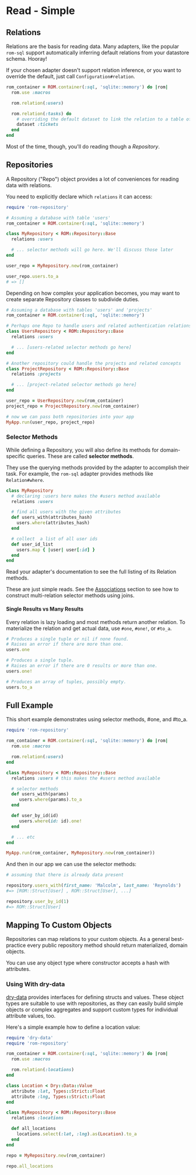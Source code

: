 # Read - Simple

## Relations

Relations are the basis for reading data. Many adapters, like the popular `rom-sql` support
automatically inferring default relations from your datastore schema. Hooray!

If your chosen adapter doesn't support relation inference, or you want to override the default,
just call `Configuration#relation`.

```ruby
rom_container = ROM.container(:sql, 'sqlite::memory') do |rom|
  rom.use :macros

  rom.relation(:users)

  rom.relation(:tasks) do
    # overriding the default dataset to link the relation to a table of a different name
    dataset :tickets
  end
end
```

Most of the time, though, you'll do reading though a *Repository*.

## Repositories

A Repository ("Repo") object provides a lot of conveniences for reading data with relations.

You need to explicitly declare which `relations` it can access:

```ruby
require 'rom-repository'

# Assuming a database with table 'users'
rom_container = ROM.container(:sql, 'sqlite::memory')

class MyRepository < ROM::Repository::Base
  relations :users

  # ... selector methods will go here. We'll discuss those later
end

user_repo = MyRepository.new(rom_container)

user_repo.users.to_a
# => []
```

Depending on how complex your application becomes, you may want to create separate Repository classes to
subdivide duties.

```ruby
# Assuming a database with tables 'users' and 'projects'
rom_container = ROM.container(:sql, 'sqlite::memory')

# Perhaps one Repo to handle users and related authentication relations
class UsersRepository < ROM::Repository::Base
  relations :users

  # ... [users-related selector methods go here]
end

# Another repository could handle the projects and related concepts
class ProjectRepository < ROM::Repository::Base
  relations :projects

  # ... [project-related selector methods go here]
end

user_repo = UserRepository.new(rom_container)
project_repo = ProjectRepository.new(rom_container)

# now we can pass both repositories into your app
MyApp.run(user_repo, project_repo)
```

### Selector Methods

While defining a Repository, you will also define its methods for domain-specific queries. These are called
**selector methods**.

They use the querying methods provided by the adapter to accomplish their task.
For example, the `rom-sql` adapter provides methods like `Relation#where`.

```ruby
class MyRepository
  # declaring :users here makes the #users method available
  relations :users

  # find all users with the given attributes
  def users_with(attributes_hash)
    users.where(attributes_hash)
  end

  # collect  a list of all user ids
  def user_id_list
    users.map { |user| user[:id] }
  end
end
```

Read your adapter's documentation to see the full listing of its Relation methods.

<aside class="well">
These are just simple reads. See the <a href="/learn/associations">Associations</a> section to see how to
construct multi-relation selector methods using joins.
</aside>

#### Single Results vs Many Results

Every relation is lazy loading and most methods return another relation. To
materialize the relation and get actual data, use `#one`, `#one!`, or `#to_a`.

```ruby
# Produces a single tuple or nil if none found.
# Raises an error if there are more than one.
users.one

# Produces a single tuple.
# Raises an error if there are 0 results or more than one.
users.one!

# Produces an array of tuples, possibly empty.
users.to_a
```

## Full Example

This short example demonstrates using selector methods, #one, and #to_a.

```ruby
require 'rom-repository'

rom_container = ROM.container(:sql, 'sqlite::memory') do |rom|
  rom.use :macros

  rom.relation(:users)
end

class MyRepository < ROM::Repository::Base
  relations :users # this makes the #users method available

  # selector methods
  def users_with(params)
     users.where(params).to_a
  end

  def user_by_id(id)
     users.where(id: id).one!
  end

  # ... etc
end

MyApp.run(rom_container, MyRepository.new(rom_container))
```

And then in our app we can use the selector methods:

```ruby
# assuming that there is already data present

repository.users_with(first_name: 'Malcolm', last_name: 'Reynolds')
#=> [ROM::Struct[User] , ROM::Struct[User], ...]

repository.user_by_id(1)
#=> ROM::Struct[User]
```

## Mapping To Custom Objects

Repositories can map relations to your custom objects. As a general best-practice
every public repository method should return materialized, domain objects.

<aside class="well">
You can use any object type where constructor accepts a hash with attributes.
</aside>

### Using With dry-data

[dry-data](https://github.com/dryrb/dry-data) provides interfaces for defining
structs and values. These object types are suitable to use with repositories, as
they can easily build simple objects or complex aggregates and support custom
types for individual attribute values, too.

Here's a simple example how to define a location value:

``` ruby
require 'dry-data'
require 'rom-repository'

rom_container = ROM.container(:sql, 'sqlite::memory') do |rom|
  rom.use :macros

  rom.relation(:locations)
end

class Location < Dry::Data::Value
  attribute :lat, Types::Strict::Float
  attribute :lng, Types::Strict::Float
end

class MyRepository < ROM::Repository::Base
  relations :locations

  def all_locations
    locations.select(:lat, :lng).as(Location).to_a
  end
end

repo = MyRepository.new(rom_container)

repo.all_locations
```
